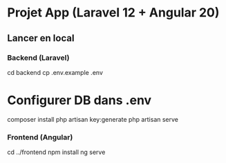 # Projet App (Laravel 12 + Angular 20)

## Lancer en local
### Backend (Laravel)
cd backend
cp .env.example .env
# Configurer DB dans .env
composer install
php artisan key:generate
php artisan serve

### Frontend (Angular)
cd ../frontend
npm install
ng serve
